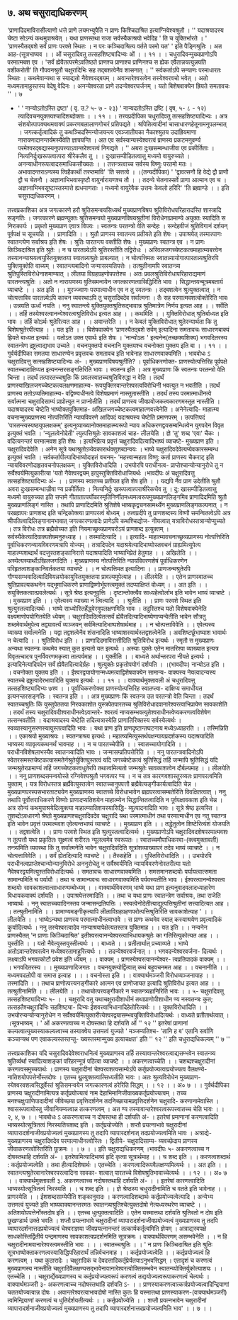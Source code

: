 ## ७. अथ चसुराद्यधिकरणम्
'प्राणादिदमाविरासीत्याणो धत्ते प्राणे लयमभ्युपैति न प्राणः किश्चिदाश्रित
इत्याग्निवेश्यश्रुतौ ।
'' यदाश्रयादस्य चेष्टा सोऽन्यं कथमुपाश्रयेत् ।
यथा प्राणस्तथा राजा सर्वस्यैकाश्रयो भवेदिह ' ति च युक्तिर्भारते ।
' 'प्राणस्यैतद्बशे सर्वं प्राणः परक्ते स्थितः ।
न परः कञ्चिदाश्रित्य वर्तते परमो यत' ' इति पैङ्गिश्रुतिः । अत आह-(सूत्रभाष्यव
। । ओं चसुरादिवतु तत्सहशिष्ट्यादिभ्यः ओं । । ११ । ।
चधुरादिवन्मुख्यप्राणोऽपि परमात्मबश एव । 'सर्वं ह्येवैतत्परमेऽवतिष्ठते प्राणश्च
प्राणाश्च प्राणिनश्च स ह्येक एवैतान्नयत्युन्नयति वशीकरोती' ति गौपवनश्रुतौ
चक्षुरादिभिः सह तद्बशत्वेनैव शासनात् ।
'' सर्वकर्ताऽपि सन्याणः परमाधारतः स्थितः ।
कथमेवान्यथा स स्याद्यतो नैवेश्वरद्बयम् ।
अवान्तरेश्वरत्वेन तस्येश्वरवचो भवेत् ।
अतो मध्यमतामाहुस्तस्य वेदेषु वेदिनः ।
अनन्येश्वरता प्राणे तदन्येश्वरघर्जनम् ।
यतो बिशेषवाक्येन ह्रियते समतावचः '' । ७
- '
' नान्योऽतोऽस्ति द्रष्टा' ( वृ. उ.? ५- ७ - २३) ' नान्यदतोऽस्ति द्रष्टि ( वृष, ५- ८ - १२)
त्यादिवचनयुक्तयश्चादिशब्दोक्ताः । । ११ । ।
तत्त्वप्रदीपिका
चधुरादिवतु तत्सहशिष्ट्यादिभ्यः । अत्र संशयोत्पापक्यथमवाक्यं प्रकरणबलालाणगोचरं प्रतिपद्यते ।
श्रपितित्वादीनां चासाधारणहेतूनामनुपलम्भात् । जगत्कर्तृत्वादिकं तु कथञ्चिदस्मिन्योजयन्त्य
एवञ्जातीयका नैकाश्श्रुतय उदाह्रियमाणा नारायणादानन्तर्यमस्यैवेति ज्ञापयन्ति । अत एव
सर्वस्यान्यस्येश्वरत्वं प्राणस्य प्रकटमनुवर्ण्य परमेश्वरद्बद्यास्यनुपपत्त्याऽवान्तरेश्वरत्वं निगद्यते ।
'' अबरा दुःखसम्बन्धाजीवा एव प्रकीर्तिताः ।
नित्यनिर्दुःखरूपत्वात्परा श्रीरेकलैव तु । ।
दुःखासम्पीडितत्वात्तु मध्यमो वायुरुच्यते ।
अनन्याधीनरूपत्वादसमाधिकसौख्यतः । ।
तत्तन्त्रत्वाच्च सर्वस्य विष्णुः परतमो मतः ।
अभावादन्तराऽन्यस्य त्विहैकार्थी तरप्तमावि' 'ति सत्तत्वे । ।(तन्यदीपिका)
' 'द्वावत्सनौ हि वेद्ये द्वौ प्राणौ द्वौ च चेतनौ ।
अज्ञानाभिभवास्पृष्टौ वायुर्नारायणश्च तौ । ।
तदन्ये चेतनास्सर्वे प्राणा आत्मान एव च ।
अज्ञानाभिभवसूष्टास्तस्मात्ते ह्यधमाणताः ।
मध्यमो वायुरेवैक उत्तमः केवलो हरिरि' 'ति ब्रह्माण्डे । ।
इति चसुराद्यधिकरणम् ।

तत्त्वप्रकाशिका
अत्र जगत्कारणे हरौ श्रुतिसमन्वयसिध्यर्थं मुख्यप्राणविषय श्रुतिविरोधपरिहारादस्ति शास्त्रादि
सङ्गतिः । जगत्कारणे ब्रह्मण्युक्तः श्रुतिसमन्वयो मुख्यप्राणविषयश्रुतीनां विरोधेनाप्रामाण्ये अयुक्तः
स्यादिति स निराकार्यः । प्रकृतो मुख्यप्राण एवात्र विपयः । स्वतन्त्रः परतन्त्रो वेति सन्देहः ।
सन्देहवीजं श्रुतिविगानं दर्शयन् पूर्वपक्षं च सूचयति । । प्राणादिति । । श्रुतौ प्राणस्य स्वातन्त्य प्रतीयते इति
शेषः । उपाश्रयेत् तस्मात्पाणः स्वातन्त्येण सर्वाश्रय इति शेषः । श्रुतिः पारतन्त्य वक्तीति शेषः ।
मुख्यप्राणः स्वतन्त्र एव । न प्राणः किञ्चिदाश्रित इति श्रुतेः । न च पारतन्न्येऽपि श्रुतिरस्तीति
तद्विरोधः । अरिवलजगच्चेष्टकत्वमाहात्म्यबत्त्वेन तस्यानन्याश्रयत्वयुस्तियुक्ततया स्वातन्न्यश्रुतेः
प्राबल्यात् । न चोत्पत्तिमतः स्वातन्न्यायोगात्पारतन्न्यश्रुतिरपि युक्तियुक्तेति वाच्यम् ।
स्वातन्त्यबादिनो जन्मासस्यतिपत्तेः । तत्श्रुतीनामपि स्वातन्त्र्य श्रुतिपुस्तिविरोधेनाशमाण्यात् । लीलया
विग्रहग्रहणोपपत्तेश्च । अतः प्रवलश्रुतिविरोधापरिहाराद्यमाणं पारतन्त्यश्रुतिः । अतो न नारायणस्य
षुतिसमन्वयेन जगत्कारणत्वासिद्धिरिति भावः । सिद्धान्तयन्मूत्रमबतार्य व्याचष्टे । । अत इति । ।
मुरज्ज्वाणः परमात्माधीन एव न तु स्वतन्त्रः । तद्बशत्वेन श्रुत्युक्तत्वात् । न चोत्पत्ताविव पारतन्न्येऽपि
काचन व्यवस्थाऽपि तु चसुरादिबदेव सर्वात्मना । तैः सह परमात्मवशत्वोक्तेरिति भावः ।
उन्नयति ऊर्ध्वं नयति ।
ननु स्वातन्त्ये युक्तियुक्तश्रुतिसद्भावान्न श्रुतिमात्रेण निर्णय इत्यत आह । । सर्वेति । । तर्हि
तस्येश्वरत्वानन्येश्वरत्वश्रुतिविरोध इत्यत आह । । कथमिति । । युक्तिविरोधात् श्रुतिर्बाध्यत इति भावः ।
तर्हि कोऽर्थः श्रुतेरित्यत आह । । अवान्तरेति । । न केबलं युक्तिविरोधात् श्रुतेरन्यार्थता कि तु
बिशेषश्रुतेरपीत्याह । । यत इति । । बिशेषवाक्येन 'प्राणस्यैतद्बशे सर्वम् इत्यादिना समतावचः
साधारणबाक्यं ह्रियते बाध्यत इत्यर्थः । यतोऽत उक्त एवार्थः इति शेषः । 'नान्योऽतः ' इत्यनेन(तच्छक्यशिक्य)
भगवदितरस्य स्वातन्त्रेण द्रष्ट्रत्वाद्यभाव उच्यते । वचनयुक्तयो वचनानि युक्तयश्च वचनोक्ता युक्तय
इति बा । । ११ । ।
गुर्वर्यदीपिका
समतया साधारण्येन प्रवृत्तवचः समतावच इति भावेनाह साधारणवाक्यमिति ।
भाववोधः
ऽ चक्षुरादिवत्तु सत्सहशिष्ट्यादिभ्यः अं- । मुख्यप्राणविषयश्रुतीति? । पूर्वाधिकरणोक्त-
प्राणस्योत्पत्तिरिह पूर्वपक्षे स्वातच्चादाक्षिप्यत इत्यनन्तरसङ्गतिरिति भावः । स्वतन्त्र इति । अत्र
मुख्यप्राणः किं स्वतन्त्रः परतन्त्रो वेति चिन्ता । तदर्थं तत्पारतच्चश्रुतिः किं
प्रवलस्वातच्चश्रुतिविरुद्धा न वेति । तदर्थं प्राणस्याखिलजगच्चेष्टकत्वलक्षणमाहात्म्य-
रूपयुक्तिरवान्तरेश्वरत्वविरोधिनी भवत्युत न भवतीति । तदर्थं प्राणस्य ततोऽप्यतिमाहात्म्य-
वद्विष्ण्वधीनत्वे विशेषप्रमाणं नास्तुतास्तीति । तदर्थं तस्य परमात्माधीनत्वे सर्वात्मना
चक्षुरादिसाम्यं प्राप्रोत्युत न प्राप्नोतीति । तदर्थं प्राणस्य जीवप्रयोजकत्वकारणमस्तुत नास्तीति ।
यदाश्रयादस्य चेष्टेति भाष्योक्तपुक्तिमाह- अखिलजगच्चेष्टकत्वमाहात्णवत्त्वेनेति । अनेनेत्यादि-
माहात्म्य वचनान्मुख्यप्राणस्य नोत्पत्तिरिति न्यायविवरणे आदिपदं यदाश्रयस्य चेष्टेति
प्रमाणपरम् । उत्पत्तिपदं 'पारतन्त्यस्यष्ठयुपलक्षकम्' इत्यनुव्याख्यानोक्तमाहात्म्यरूपो न्याय
अधिकरणद्वयसम्बन्धित्वेन युगपदेन विवृत इत्युक्तं भवति । 'न्यूलत्वेनोदेती' त्युत्पत्तिश्रुतेः
सावकाशत्वं चाह- लीलयेति । ज्ञे 'तु' शब्द 'एवा' चैकः । वदित्यनन्तरं परमात्मवश इति शेषः ।
इत्यभिप्रेत्य प्रवृत्तं चक्षुरादिवदित्यादिभाष्यं व्याचष्टे- मुख्यप्राण इति । चक्षुरादिवदेवेति । अनेन
सूत्रे यथाश्रुतोऽप्येवकारार्थक्तुशब्दान्वयः । भाष्ये चक्षुरादिवदेवेत्यप्येवकारसम्बन्ध इत्युक्तं भवति ।
सर्वकर्तापीत्यादिभाष्योदाहतं वचनम्-
'महत्त्वान्महता विष्णुः कर्ता प्राणस्य चैकराट्
इति न्यायविवरणोदाहृतवचनोपलक्षकम् । युक्तिविरोधादिति । उभयोरपि पराधीनत्व-
प्राप्तेश्चान्योन्यानुरोधे तु न सर्वैश्वर्यमित्युकारीत्या 'यतो नैवेश्वरद्वयम् इत्पुस्तुक्तिविरोधाजियर्थः ।भावदीपः
अं चक्षुरादिवत्तु तत्सहशिष्ट्यादिभ्यः अं- । । प्राणस्य स्वातच्च प्रतीयत इति शेष इति । ।
यद्यपि नैव प्राण उदेतीति श्रुतौ अवरा दुःखसम्बन्धाज्रीवा ण्य प्रकीर्तिताः ।
नित्यनिर्दुः खरूपत्वात्पराश्रीरेकधैव तु । दु: खासम्पीडितत्वात्तु मध्यमो वायुरुच्यत इति सप्तमे
गीतातात्पर्योकास्मृतिनिर्णीतमध्यमत्वरूपमुख्यप्राणलिङ्गमिव प्राणादिदमिति श्रुतौ मुख्यप्राणलिङ्गं
नास्ति । तथापि प्राणादिदमिति श्रुतिशेषे भाष्यकृद्वचनसामर्थ्येन मुख्यप्राणलिङ्गकल्पनात् । न
परब्रह्मपरः प्राणशब्द इति चन्द्रिकोक्त्या प्राणपरत्वं बोध्यम् । तत्वप्रदीपे तु प्राणशब्दस्य विष्णौ
समन्वितत्वेऽपि अत्र श्रीपतित्वादिलिङ्गानामभावात् जगत्कारणत्वादेः प्राणेऽपि कथश्चिद्योज-
नीयत्वात् यत्राविरोधस्तत्रान्योप्युच्यते । तत्र विरोधः तत्र ब्रह्यैवोच्यत इति नियमाच्छ्रव्यप्राणपरोऽयं
प्राणशब्द इत्युक्तम् । सर्वस्यैकेत्यादिवाक्यशेषमनुरुध्याह । । तस्मादित्यादि । । इत्यादि-
माहात्म्यवचनाच्छ्रव्यप्राणस्य नोत्पत्तिरिति पूर्वाधिकरणन्यायविवरणमत्रापि योज्यम् । तत्रादिपदेन
यदाश्रयेत्यादिभाष्योस्तवचनं ग्राह्यमित्युपेत्य माहात्म्यशब्दार्थं वदजुस्तशङ्कानिरासे यदाश्रयादिति
भाष्याभिप्रेतं हेतुमाह । । अखिलेति । । अस्येत्यस्यार्थोऽखिलजगदिति । मुख्यप्राणस्य नोत्पत्तिरिति
न्यायविवरणशेषं पूर्वाधिकरणेन परिहृतत्वशङ्कानिवर्तकतया व्याचष्टे । । न चोत्पत्तिमत इत्यादिना
। । प्राणजन्मश्रुतेरपि गौण्यसम्भवादित्यादिवियन्नयोकायुस्तियुक्ततया प्रावल्यमुपेत्याह । । लीलयेति
। । एतेन प्राणस्वातच्च श्रुतिप्रावल्यकथनेन यद्भूमाधिकरणे प्राणाद्विष्णोर्भूपस्त्वमुक्तं तदप्याक्षिप्तं
वोध्यम् । । अत इति । । सयुक्तिकत्वात्प्रवलेत्यर्थः । सूत्रे श्रेष्ठ इत्यनुवृत्तिः । दृष्टान्तोक्त्यैव
साध्यहेत्वोर्लाभ इति भावेन भाष्यं व्याचष्टे । । मुख्यप्राण इति । । एवेत्यस्य व्याख्या न त्वित्यादि । ।
श्रुतीति । । प्राणः परवशे स्थित इति श्रुत्युस्तत्वादित्यर्थः । भाष्ये साध्योस्तिर्हेद्ध्वेरमुपलक्षणमिति
भावः । तदुस्तिश्च यतो विशेषवाक्येनेति वक्ष्यमाणोपयोगितयेति ध्येयम् । चक्षुरादिवदित्येतत्सर्वं
ह्येवैतदित्यादिभाष्येणाप्यन्वेतीति भावेन सौत्रतु शब्दमेवार्थमुपेत्य तद्व्यावर्त्यं व्यञ्जयन्
सर्वमित्यादिभाष्पशेषार्थमाह । । न चोत्पत्ताविवेति । । एवेत्यस्य व्याख्या सर्वात्मनेति । यद्वा
तद्वशत्वेनैव शंसनादिति भाष्याशस्यार्थस्तद्वशत्वेनेति । अवशिष्टर्छूभाष्याश भावार्थः न चेत्यादि
। । श्रुतिविरोध इति । । प्राणादिदमाविरासीदिति श्रुतिविरोध इत्यर्थः । स्मृतौ स मुख्यप्राणः
अन्यथा स्वतन्त्रः कथमेव स्यात् कुत इत्यतो यत इत्यर्थः । अस्याः युक्तेः एतेन मातरिश्वा
व्याख्यात इत्यत्र विवृतत्चादत्र पुनर्विवरणमकृत्वा तात्पर्यमाह । । युक्तीति । । बाध्यते अर्थान्तरपरा
नीयते इत्यर्थः । इत्यादिनेत्यादिपदेन सर्वं ह्येवैतदित्यादेर्ग्रहः । श्रुत्युक्तेः प्रकृतोपयोगं दर्शयति । ।(भावदीपः)
नान्योऽत इति । । वचनोक्ता युक्तय इति । । ईश्वरद्वयायोगान्मध्यमत्वाद्विशेषवाक्येन सामान्य-
वाक्यस्य नेयत्वादन्यस्य स्वातच्चे द्रष्ट्रत्वादेरभावादिति युक्तय इत्यर्थः । । ११ । ।
वाक्यार्थमुक्तावली
अं चधुरादिवत्तु तत्सहशिष्ट्यादिभ्यः ७श्व । । पूर्वाधिकरणोक्ता प्राणस्योत्पत्तिरिह स्वातप्त्वा-
दाक्षिप्य समाधीयत इत्यनन्तरसङ्गतिः । स्वतन्त्र इति । । अत्र मुख्यप्राणः किं स्वतन्त्र उत परतन्त्रो
वेति चिन्ता । तदर्थं स्वातच्चश्रुतिः किं युस्तुपेततया निरवकाशोत युस्त्रपेतपारतच्च
श्रुतिविरोधादवानारेश्वरत्वाभिप्रायेण सावकाशेति । तदर्थं तस्य चक्षुरादिवदीश्वराधीनत्वेऽवान्तरे-
श्वरत्वं नाप्यसम्भवत्युतेश्वराधीनत्वेप्यकरणत्वविशेषेण तत्सम्भवतीति । यदाश्रयादस्य चेष्टेति
तदित्यत्रास्येति प्राणातिरिक्तस्य सर्वस्येत्यर्थः । स्वव्यास्यानुसरणस्यायुस्तत्वादिति भावः । यथा
प्राण इति प्राणदृष्टान्तघटनाय मध्येऽध्याहरति । । तस्मिन्निति । । एकाश्रयो मुख्याश्रयः ।
स्वतन्त्राश्रय इत्यर्थः । महात्ष्यमित्युस्तर्थपक्षन्यायप्रदर्शकस्य यदाश्रयादिति भाष्यस्य
व्यावृत्यकथनर्थं भावमाह । । न च पारतच्चेपीति । । स्वातच्चायोगादिति । ।
पराधीनविशेषलाभस्यैव स्वातन्त्र्यादिति भावः । जन्मासम्प्रतिपत्तेरिति । । ननु पारतन्त्रवादिनोऽपि
स्वेतरसमस्तचेष्टकत्वासमतेर्नश्रुतेर्युक्तिपुस्तत्वं यदि जगच्चेष्टेकत्वं श्रुतिसिद्धं तर्हि जन्मापि श्रुतिसिद्धं
यदि जन्मश्रुतेरप्रामाण्यं तर्हि जगच्चेष्टकत्वधुतेरपि तथात्वमित्यतो जन्मश्रुतेः सावकाशत्वेन
दौर्बल्यमाह । । लीलयेति । । ननु प्राणशब्दसमन्वयोस्ते रग्निवेश्यश्रुतौ भगवत्पर ण्य । न च तत्र
कारणवशास्तुरव्यतः प्राणपरत्वमिति युक्ताम् । यत्र विरोधस्तत्र ब्रर्ह्यैवेत्युस्तत्वेन स्वातच्चानुपपत्तौ
ब्रह्यैवेत्यङ्गीकार्यत्वादिति चेन्न । मुख्यप्राणपरस्पसभारताट्ययेन मुख्यप्राणस्य स्वातच्चे
विरोधाभावेन ब्रह्मपरत्वासम्बतेरिति विवक्षितत्वात् ।
ननु तथापि पूर्वोत्तराधिकरणे विष्णोः प्राणादप्यतिशयेन माहात्म्येन सिद्धान्तितत्वादिति न
पूर्वपक्षावकाश इति चेन्न । अत्र सोन्यं कथमुपाश्रयेदित्युक्त्या माहात्म्यातिशयस्यासिद्धि-
व्युत्पादनादिति भावः । सूत्रे श्रेष्ठ इत्यस्ति । तुशब्दोऽवधारणो श्रेष्ठो मुख्यप्राणश्चक्षुरादिवदेव
चक्षुरादि यथा परमात्माधीनं तथा परमात्माधीन एव नतु स्वतन्त्र इति भावेन प्रवृत्तं परमात्मवश
एवेत्यन्तभाष्यं व्याचष्टे । । मुख्यप्राण इति । । तद्धेतुत्वेन शिष्टेरित्यंशं योजयति । । तद्वशत्वेति । ।
प्राणः परवशे स्थित इति श्रुत्युस्तत्वादित्यर्थः । मुख्यप्राणोऽपि चक्षुरादिवदशेषपरमात्मवशः न
तूत्पत्तौ यथा प्रकृतितः सूक्ष्मत्वं शरीरतः न्यूलत्वमेव स्वरूपतः । स्वातच्चमौपाधिकस्वा-(क्त्वमुक्तावली)
तन्त्र्यमिति व्यवस्था किं तु सर्वात्मनेति भावेन चक्षुरादिवदिति सूत्रांशव्याख्यापरं तदेव भाष्यं
व्याचष्टे । । न चोत्पत्ताविवेति । । सर्वं ह्येतदित्यादि व्याचष्टे । । तैस्सहेति । । पुस्तिविरोधादिति । ।
उभयोरपि पराधीनत्वप्राप्तेश्चान्योन्यानुविरोधे अननुरोधेतु न सर्वैश्वर्यमिति न्यायविवरणेनोस्तरीत्या
यतो नैवेश्वरद्वयमित्युस्तविरोधादित्यर्थः । समतावचः साधारणवाक्यमिति । समसमानशब्दयोः
पर्यायत्वात्समता सामान्यमिति च पर्यायौ । तथा च सामान्यवचः साधारणवाक्यमिति
पर्यवस्यतीति भावः । ईश्वरत्वानन्येश्वरत्व शब्दयोः सावकाशत्वात्साधारण्यम्बोध्यम् । ।
वाक्यार्थविवरणम्
भाष्ये यथा प्राण इत्यनुवादवलादध्याहारेण विधायकवाक्यं दर्शयति । । उपाश्रयेत्तस्मादिति । ।
तथा च यथा प्राणः स्वातन्त्रेण सर्वाश्रयः, तथा राजेति भाष्यार्थः । ननु स्वातच्चवादिनस्तव
जन्मासन्द्रतिपत्तिः । स्स्वत्वेनोदेतीत्याद्युत्पत्तिश्रुतीनां सत्त्वादित्यत आह । । तत्श्रुतीनामिति । ।
प्रामाण्यमङ्गीकृत्यापि लीलाविग्रहग्रहणपरोत्पत्तिश्रुतिरिति सावकाशेत्याह ' । । लीलयेति । ।
भाष्येऽन्यथा प्राणस्य परमात्माधीनत्वाभावे । स प्राणः कथमेव स्यात् कस्याश्रयेण प्रवृत्यादिकं
कुर्यादित्यर्थः । ननु तस्येश्वरत्वादेव नान्याश्रयापेक्षेत्यतस्तत्र युक्तिमाह । । यत इति । । नन्वनेन
प्राणस्यैतत् 'न प्राणाः किञ्चिदाश्रित' इतीश्वरत्वानन्येश्वरत्वाभिधायकश्रुतेः का गतिरित्युकोत्यत
आह । । युस्तीति । । यतो नैवेत्युस्तयुस्तीत्यर्थः । । बाध्यते । । प्रतीतार्थात् प्रच्याव्यते । भाष्ये
अतोऽवान्तरेश्वरत्वेन मध्येश्वरतामाहुरित्यर्थः । । तदन्येश्वरवर्जनात् । । भगवदन्येश्वरवर्जना-
दित्यर्थः । लक्ष्याऽपि भगवत्कोटौ प्रवेश इति ध्येयम् । । वाक्यम् । प्राणस्येश्वरत्वानन्येश्वर-
त्वप्रतिपादकं वाक्यम् । । । भगवदितरस्य । । मुख्यप्राणादिजगतः । वचनयुक्त्योर्द्वित्वात् कथं
बहुवचनमत आह । । वचनानीति । । मध्यमपदलोपी वा समास इत्याह । । । वचनोस्ता इति । ।
वाक्यार्थमञ्जरी
विरोधव्यञ्जनायाह । । तस्मादिति । । तथाच प्राणोत्पत्त्यनङ्गीकारे आत्मन एव प्राणोजायत
इत्यादि श्रुतिविरोध इत्यत आह । । तत्श्रुतीनामिति । । लीलयेति । । तथाचोत्पत्त्वङ्गीकारे न
स्वातन्त्र्यहानिरिति भावः । । ५- चक्षुरादिवत्तु तत्सहशिष्ट्यादिभ्यः ५- । । चक्षुरादि वतु
यथाचक्षुरादीशाधीनं तथाप्राणोपीशाधीन ण्य नस्वतन्त्रः कुत; तत्सहतैश्चक्षुरादिभिः सहशिष्ट्या-
दिभ्यः ईशवत्त्वाभिधानादिहेतोरित्यर्थः । । युक्तविरोधादिति । । उभयोरप्यन्योन्यानुरोधेन न
सर्वैश्वर्यमित्युक्तरीत्येश्वरद्वयासम्भवयुक्तिविरोधादित्यर्थः । वाध्यते प्रतीतार्थत्वात् । ।सूत्रभाष्यम्
। ' ओं अकरणत्वाच्च न दोषस्तथा हि दर्शयति ओं '' १२ ''
इतरेषां प्राणानां कल्यत्वात्युख्यस्याकल्यत्वाच्च तस्याक्वेय उत्तमत्वं युज्यते '
मञ्जम्यतिश्च- 'तानि ह ब' एतानि सर्वाणि कञ्चान्यथ पण एवाकल्यस्तस्तन्तु-
ख्यस्तस्मान्मुख्य इत्याचक्षत' इति '' १२ '' इति चधुराद्यधिकल्यम् '' ७ ''

तत्त्वप्रकाशिका
यदि चसुरादिवदेवेश्वराधनित्वं मुख्यप्राणस्य तर्हि तस्यावान्तरेश्वरत्वाद्यसम्भवेन स्वातन्त्र्य
श्रुतिर्व्यर्था स्यादित्याशङ्कां परिहरन्मूत्रं पठित्वा व्याचष्टे । । अकरणत्वाच्चेति । । चशब्दश्चक्षुरादीनां
करणत्वसमुच्चयार्थः । प्राणस्य चक्षुरादीनां चेश्वरवशत्वसाम्येऽपि कर्तृप्रयोज्यत्वाप्रयोज्यत्व वैलक्षण्ये-
नातिशयोपपत्तेर्नोस्तदोषः । एतच्च थ्नुत्युक्तत्वात्सिध्यतीति भावः । अतः श्रुत्यविरोधेन मुख्यप्राण-
स्येश्वरवशत्वसिर्द्ध्वेस्तं श्रुतिसमन्वयेन जगत्कारणत्वं हरेरिति सिद्धम् । । १२ । । अ० ७ । ।
गुर्वर्थदीपिका
प्राणस्य चक्षुरादीनामित्यत्र कर्तृप्रयोज्यत्वं नाम देहाभिमानिजीवाख्यकर्तृप्रयोज्यत्वम् । तच्च
मनश्चक्षुःपाणिपादादीनां जीवेच्छया प्रवृत्तिदर्शनेन तदनिच्छायामप्रवृत्तिदर्शनेन चक्षुरादि-
करणानामेवास्ति । श्वासरूपवायोस्तु जीवानियम्यत्वान्न तत्करणत्वम् । अत ण्य
तस्यावान्तरेश्वरत्वरूपस्वातच्च चेति भावः । । २, ४, ७ । ।
भावबोधः
ऽ अकरणत्वाच्च न दोषस्तथा ही दर्शयति अं- । इतरेषां प्रमाणानां करणत्वादिति
भाष्यस्योत्सूत्रितत्वं निरस्यतिचशब्द इति । कर्तृप्रयोज्येति । शप्तौ प्रयत्नाभावे चक्षुरादीनां
व्यापारादर्शनाजीवप्रयोज्यत्वं मुख्यप्राणस्य तु तदापि व्यापारदर्शनात् तदप्रयोज्यत्वमिति भावः ।
अत्राद्ये- मुख्यप्राणस्य चक्षुरादिवदेव परमात्माधीनत्वोस्तिः । द्वितीये- चक्षुरादिसाम्य-
व्यवच्छेदाय प्राणस्य जीवाकरणत्वोस्तिरिति छूक्रमः । । ७ । । इति चक्षुराद्यधिकरणम् ।भावदीपः
५- अकरणत्वाच्च न दोषस्तथाहि दर्शयति अं- । इतरेषामित्यादिभाष्यं हृदि कृत्वा सूत्रार्थमाह
। । च शब्द इति । । करणत्वशब्दार्थ : कर्तृप्रयोज्यत्वेति । तथा हीत्यादिशेषार्थः । एतच्चेति ।
करणत्वादिरूपवैलक्षण्यमित्यर्थः । । अत इति । । स्वातन्त्यश्रुतेरवानारेश्वरपरत्वादिना सावका-
शत्वात् पारतच्चे विशेषश्रुतिभावाच्चेत्यर्थः । । १२ । । अ० ७ । ।
वाक्यार्थमुक्तावली
३. अकरणत्वाच्च नदोषस्तथाहि दर्शयति अं- । । इतरेषां कारणत्वादिति भाष्यस्योत्सूत्रितत्वं
निरस्यति । । च शब्द इति । । ज्ञे श्रेष्ठस्य चधुरादीनामिति च वतते इति भावेनाह । । प्राणस्येति । ।
ईशशब्दसाम्येपीति शङ्कानुवादः । करणत्वादिशब्दार्थः कर्तृप्रयोज्यत्वेत्यादि । अन्येभ्य उत्तमत्वं
युज्यते इति भाष्यवाक्यानन्तरमतः स्वातन्त्र्यश्रुतिश्चेत्युक्तदोषो नेत्यध्यस्थरेण व्याचष्टे । ।
अतिशयोपपत्तेर्नोस्तदोष इति । । एतच्च धुत्युक्तत्वादिति । एतेन यस्मात्तथा दर्शयति श्रुतिरतो न
दोष इति छूखण्डार्थ उक्ते भवति । शप्तौ प्रयत्नाभावे चक्षुरादीनां व्यापारादर्शनाजीवप्रयोज्यत्वं
मुख्यप्राणस्य तु तदपि व्यापारदर्शनात्तदप्रयोज्यत्वं चेश्वराज्ञया जीवप्रयत्नानन्तरं तत्कार्यकर्तृत्वमिति
ज्ञेयम् । अत्राद्यस्वपक्षे साधकोस्तिर्द्वितीये पन्द्रमाणस्य सावकाशत्वप्रदर्शनमिति सूत्रक्रमः ।
वाक्यार्थविवरणम्
असम्भवेनेति । । न हि चक्षुरादीनामवानारेश्वरत्वमस्तीति भावः । । । स्वातच्चश्रुतिः । । ' न
प्राणः किञ्चिदाश्रित इति श्रुतिः सूत्रभाष्पोक्ताकरणत्वस्यासिद्धिपरिहारार्थं तन्निर्वचनमाह । ।
कर्तृप्रयोज्यत्वेति । । कर्तृप्रयोज्यत्वं हि करणत्वम् । यथा कुठारादेः । चक्षुरादिकं च
देवदत्तादिकर्तृप्रेर्यतयाऽनुभवसिद्धम् । एतादृशं च करणत्वं मुख्यप्राणस्य नास्तीति
चक्षुरादिवैलक्षण्यसद्भावेनावानारेश्वरत्वोक्तिसम्भवेन स्वातन्व्योक्तिर्युकोत्याशयः । । एतच्चेति । ।
चक्षुरार्द्येख्यप्राणस्य च कर्तृप्रयोज्यत्वरूपं करणत्वं तद्ययोज्यत्वरूपाकरणत्वं चेत्यर्थः ।
वाक्यार्थमञ्जरी
३- अकरणत्वाच्च नदोषस्तथाहि दर्शयति ऽ- । । प्राणस्याकरणत्वात्कर्त्रप्रयोज्यत्वादिन्द्रियाणां
चततयोज्यत्वान्न दोषः । अवान्तरेश्वरत्वाभावदोषो नास्ति कुतः हि यस्मात्तथा प्राणस्याकरण-(वाक्यार्थमञ्जरी)
त्वमिन्द्रियाणां करणत्वं च धुतिर्दर्शयतीत्यर्थः । । कर्तृप्रयोज्येति । । शप्तौ प्रयत्नभावेन चक्षुरादीनां
व्यापारादर्शनाजीवप्रयोज्यत्वं मुख्यप्राणस्य तु तदापि व्यापारदर्शनात्तदप्रयोज्यत्वमिति
भाव' । । ७ । ।
 